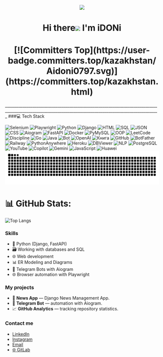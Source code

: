 <p align="center" ><img  src = "https://github.com/7oSkaaa/7oSkaaa/blob/main/Images/about_me.gif?raw=true" width = 100px></p>

<h1 align="center">
 Hi there<img src="wave.gif" height="60px"> I'm iDONi
</h1>
<h1 align="center">
[![Committers Top](https://user-badge.committers.top/kazakhstan/Aidoni0797.svg)](https://committers.top/kazakhstan.html)
 </h1>
_____________________________________________________________________________________________________________________________________________________________
###💻 Tech Stack

![Selenium](https://img.shields.io/badge/Selenium-43B02A?style=for-the-badge&logo=selenium&logoColor=white) 
![Playwright](https://img.shields.io/badge/Playwright-2EAD33?style=for-the-badge&logo=playwright&logoColor=white)
![Python](https://img.shields.io/badge/Python-3776AB?style=for-the-badge&logo=python&logoColor=white)
![Django](https://img.shields.io/badge/Django-092E20?style=for-the-badge&logo=django&logoColor=white)
![HTML](https://img.shields.io/badge/HTML5-E34F26?style=for-the-badge&logo=html5&logoColor=white)
![SQL](https://img.shields.io/badge/SQL-4479A1?style=for-the-badge&logo=sql&logoColor=white)
![JSON](https://img.shields.io/badge/JSON-000000?style=for-the-badge&logo=json&logoColor=white)
![CSS](https://img.shields.io/badge/CSS-1572B6?style=for-the-badge&logo=css3&logoColor=white)
![Aiogram](https://img.shields.io/badge/Aiogram-2CA5E0?style=for-the-badge&logo=telegram&logoColor=white)
![FastAPI](https://img.shields.io/badge/FastAPI-009688?style=for-the-badge&logo=fastapi&logoColor=white)
![Docker](https://img.shields.io/badge/Docker-2496ED?style=for-the-badge&logo=docker&logoColor=white)
![PyMySQL](https://img.shields.io/badge/PyMySQL-4479A1?style=for-the-badge&logo=mysql&logoColor=white)
![OOP](https://img.shields.io/badge/OOP-00599C?style=for-the-badge&logo=python&logoColor=white)
![LeetCode](https://img.shields.io/badge/LeetCode-FFA116?style=for-the-badge&logo=leetcode&logoColor=black)
![Discipline](https://img.shields.io/badge/Discipline%20-00C957?style=for-the-badge&logoColor=white)
 ![Go](https://img.shields.io/badge/Go-00ADD8?style=for-the-badge&logo=go&logoColor=white)
 ![Java](https://img.shields.io/badge/Java-007396?style=for-the-badge&logo=java&logoColor=white)
![Bot](https://img.shields.io/badge/Bot-Telegram-blue?style=for-the-badge&logo=telegram&logoColor=white)
![OpenAI](https://img.shields.io/badge/OpenAI-412991?style=for-the-badge&logo=openai&logoColor=white)
![Книга](https://img.shields.io/badge/Книга-412991?style=for-the-badge&logo=book&logoColor=white)
![GitHub](https://img.shields.io/badge/GitHub-181717?style=for-the-badge&logo=github&logoColor=white)
![BotFather](https://img.shields.io/badge/BotFather-000000?style=for-the-badge&logo=telegram&logoColor=white)
![Railway](https://img.shields.io/badge/Railway-000000?style=for-the-badge&logo=railway&logoColor=white)
![PythonAnywhere](https://img.shields.io/badge/PythonAnywhere-3776AB?style=for-the-badge&logo=python&logoColor=white)
![Heroku](https://img.shields.io/badge/Heroku-430098?style=for-the-badge&logo=heroku&logoColor=white)
![DBViewer](https://img.shields.io/badge/DBViewer-4479A1?style=for-the-badge&logo=database&logoColor=white)
![NLP](https://img.shields.io/badge/NLP-000000?style=for-the-badge&logo=spacy&logoColor=white)
![PostgreSQL](https://img.shields.io/badge/PostgreSQL-316192?style=for-the-badge&logo=postgresql&logoColor=white)
![YouTube](https://img.shields.io/badge/YouTube-FF0000?style=for-the-badge&logo=youtube&logoColor=white)
![Copilot](https://img.shields.io/badge/GitHub_Copilot-5C5CFF?style=for-the-badge&logo=github&logoColor=white)
![Gemini](https://img.shields.io/badge/Gemini-4285F4?style=for-the-badge&logo=google&logoColor=white)
![JavaScript](https://img.shields.io/badge/JavaScript-F7DF1E?style=for-the-badge&logo=javascript&logoColor=black)
![Huawei](https://img.shields.io/badge/Huawei-E60026?style=for-the-badge&logo=huawei&logoColor=white)
![Snake animation](https://raw.githubusercontent.com/CurtisChou-51/CurtisChou-51/output/github-contribution-grid-snake.svg)




# 📊 GitHub Stats:
![Top Langs](https://github-readme-stats.vercel.app/api/top-langs/?username=Aidoni0797&theme=radical&hide_border=false&layout=compact&langs_count=10)


### Skills
- 🐍 Python (Django, FastAPI)
- 🗃️ Working with databases and SQL
- 🌐 Web development
- 📊 ER Modeling and Diagrams
- 🤖 Telegram Bots with Aiogram
- 🌐 Browser automation with Playwright

### My projects
- 📰 **News App** — Django News Management App.
- 🤖 **Telegram Bot** — automation with Aiogram.
- 📈 **GitHub Analytics** — tracking repository statistics.

### Contact me
- [LinkedIn](https://www.linkedin.com/in/ai-doni-102a7b308)
- [Instagram](https://www.instagram.com/python_developer_idoni/)
- [Email](mailto:a19071997@mail.ru)
- [🌐 GitLab](https://gitlab.com/aidoni0797)
```



